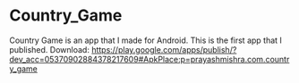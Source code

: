 # Country_Game
Country Game is an app that I made for Android. This is the first app that I published.
Download: https://play.google.com/apps/publish/?dev_acc=05370902884378217609#ApkPlace:p=prayashmishra.com.country_game
